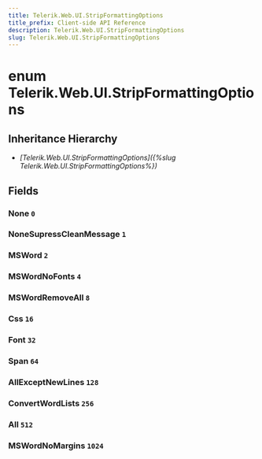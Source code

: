 ```yaml
---
title: Telerik.Web.UI.StripFormattingOptions
title_prefix: Client-side API Reference
description: Telerik.Web.UI.StripFormattingOptions
slug: Telerik.Web.UI.StripFormattingOptions
---
```


# enum Telerik.Web.UI.StripFormattingOptions

## Inheritance Hierarchy

* *[Telerik.Web.UI.StripFormattingOptions]({%slug Telerik.Web.UI.StripFormattingOptions%})*

## Fields

### None `0`

### NoneSupressCleanMessage `1`

### MSWord `2`

### MSWordNoFonts `4`

### MSWordRemoveAll `8`

### Css `16`

### Font `32`

### Span `64`

### AllExceptNewLines `128`

### ConvertWordLists `256`

### All `512`

### MSWordNoMargins `1024`


